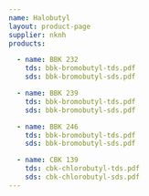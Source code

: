 ```yaml
---
name: Halobutyl
layout: product-page
supplier: nknh
products:

  - name: BBK 232
    tds: bbk-bromobutyl-tds.pdf
    sds: bbk-bromobutyl-sds.pdf

  - name: BBK 239
    tds: bbk-bromobutyl-tds.pdf
    sds: bbk-bromobutyl-sds.pdf

  - name: BBK 246
    tds: bbk-bromobutyl-tds.pdf
    sds: bbk-bromobutyl-sds.pdf

  - name: CBK 139
    tds: cbk-chlorobutyl-tds.pdf
    sds: cbk-chlorobutyl-sds.pdf
---
```

